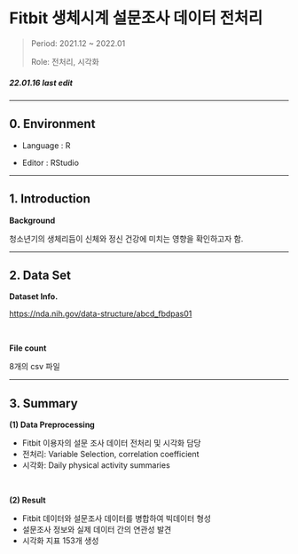 # Fitbit 생체시계 설문조사 데이터 전처리


> Period: 2021.12 ~ 2022.01
>  
> Role: 전처리, 시각화



##### 22.01.16 last edit
---

## 0. Environment

+ Language : R

+ Editor : RStudio
---
## 1. Introduction

**Background**

청소년기의 생체리듬이 신체와 정신 건강에 미치는 영향을 확인하고자 함. 

---
## 2. Data Set

**Dataset Info.**

https://nda.nih.gov/data-structure/abcd_fbdpas01

<br/>

**File count**

8개의 csv 파일


---
## 3. Summary

**(1) Data Preprocessing**

- Fitbit 이용자의 설문 조사 데이터 전처리 및 시각화 담당
- 전처리: Variable Selection, correlation coefficient
- 시각화: Daily physical activity summaries

<br/>

**(2) Result**

- Fitbit 데이터와 설문조사 데이터를 병합하여 빅데이터 형성
- 설문조사 정보와 실제 데이터 간의 연관성 발견
- 시각화 지표 153개 생성
